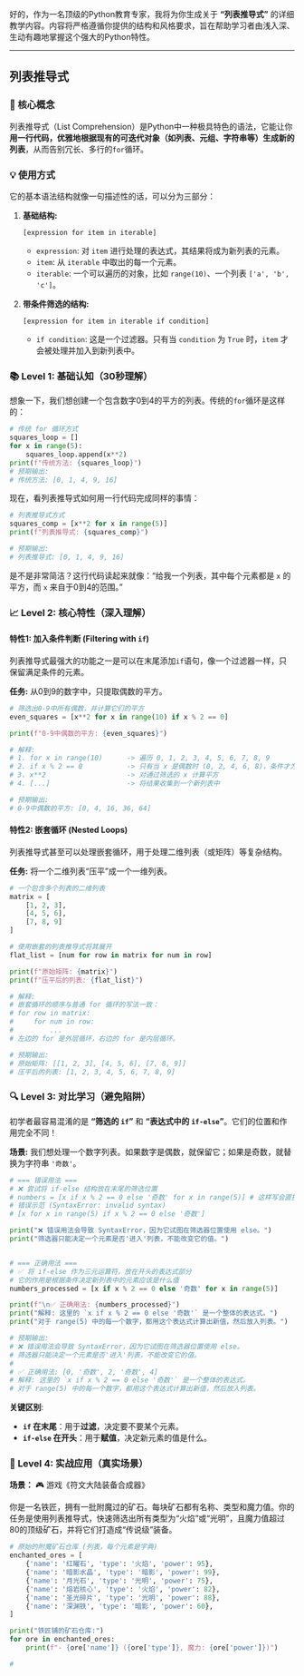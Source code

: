 好的，作为一名顶级的Python教育专家，我将为你生成关于 **“列表推导式”** 的详细教学内容。内容将严格遵循你提供的结构和风格要求，旨在帮助学习者由浅入深、生动有趣地掌握这个强大的Python特性。

---

## 列表推导式

### 🎯 核心概念
列表推导式（List Comprehension）是Python中一种极具特色的语法，它能让你**用一行代码，优雅地根据现有的可迭代对象（如列表、元组、字符串等）生成新的列表**，从而告别冗长、多行的`for`循环。

### 💡 使用方式
它的基本语法结构就像一句描述性的话，可以分为三部分：

1.  **基础结构:**
    ```
    [expression for item in iterable]
    ```
    - `expression`: 对 `item` 进行处理的表达式，其结果将成为新列表的元素。
    - `item`: 从 `iterable` 中取出的每一个元素。
    - `iterable`: 一个可以遍历的对象，比如 `range(10)`、一个列表 `['a', 'b', 'c']`。

2.  **带条件筛选的结构:**
    ```
    [expression for item in iterable if condition]
    ```
    - `if condition`: 这是一个过滤器。只有当 `condition` 为 `True` 时，`item` 才会被处理并加入到新列表中。

### 📚 Level 1: 基础认知（30秒理解）
想象一下，我们想创建一个包含数字0到4的平方的列表。传统的`for`循环是这样的：

```python
# 传统 for 循环方式
squares_loop = []
for x in range(5):
    squares_loop.append(x**2)
print(f"传统方法: {squares_loop}")
# 预期输出:
# 传统方法: [0, 1, 4, 9, 16]
```

现在，看列表推导式如何用一行代码完成同样的事情：

```python
# 列表推导式方式
squares_comp = [x**2 for x in range(5)]
print(f"列表推导式: {squares_comp}")

# 预期输出:
# 列表推导式: [0, 1, 4, 9, 16]
```
是不是非常简洁？这行代码读起来就像：“给我一个列表，其中每个元素都是 `x` 的平方，而 `x` 来自于0到4的范围。”

### 📈 Level 2: 核心特性（深入理解）

#### 特性1: 加入条件判断 (Filtering with `if`)
列表推导式最强大的功能之一是可以在末尾添加`if`语句，像一个过滤器一样，只保留满足条件的元素。

**任务:** 从0到9的数字中，只提取偶数的平方。

```python
# 筛选出0-9中所有偶数，并计算它们的平方
even_squares = [x**2 for x in range(10) if x % 2 == 0]

print(f"0-9中偶数的平方: {even_squares}")

# 解释:
# 1. for x in range(10)      -> 遍历 0, 1, 2, 3, 4, 5, 6, 7, 8, 9
# 2. if x % 2 == 0           -> 只有当 x 是偶数时 (0, 2, 4, 6, 8)，条件才为 True
# 3. x**2                    -> 对通过筛选的 x 计算平方
# 4. [...]                   -> 将结果收集到一个新列表中

# 预期输出:
# 0-9中偶数的平方: [0, 4, 16, 36, 64]
```

#### 特性2: 嵌套循环 (Nested Loops)
列表推导式甚至可以处理嵌套循环，用于处理二维列表（或矩阵）等复杂结构。

**任务:** 将一个二维列表“压平”成一个一维列表。

```python
# 一个包含多个列表的二维列表
matrix = [
    [1, 2, 3],
    [4, 5, 6],
    [7, 8, 9]
]

# 使用嵌套的列表推导式将其展开
flat_list = [num for row in matrix for num in row]

print(f"原始矩阵: {matrix}")
print(f"压平后的列表: {flat_list}")

# 解释:
# 嵌套循环的顺序与普通 for 循环的写法一致：
# for row in matrix:
#     for num in row:
#         ...
# 左边的 for 是外层循环，右边的 for 是内层循环。

# 预期输出:
# 原始矩阵: [[1, 2, 3], [4, 5, 6], [7, 8, 9]]
# 压平后的列表: [1, 2, 3, 4, 5, 6, 7, 8, 9]
```

### 🔍 Level 3: 对比学习（避免陷阱）
初学者最容易混淆的是 **“筛选的 `if`”** 和 **“表达式中的 `if-else`”**。它们的位置和作用完全不同！

**场景:** 我们想处理一个数字列表。如果数字是偶数，就保留它；如果是奇数，就替换为字符串 `'奇数'`。

```python
# === 错误用法 ===
# ❌ 尝试将 if-else 结构放在末尾的筛选位置
# numbers = [x if x % 2 == 0 else '奇数' for x in range(5)] # 这样写会直接导致语法错误
# 错误示范 (SyntaxError: invalid syntax)
# [x for x in range(5) if x % 2 == 0 else '奇数']

print("❌ 错误用法会导致 SyntaxError，因为它试图在筛选器位置使用 else。")
print("筛选器只能决定一个元素是否'进入'列表，不能改变它的值。")


# === 正确用法 ===
# ✅ 将 if-else 作为三元运算符，放在开头的表达式部分
# 它的作用是根据条件决定新列表中的元素应该是什么值
numbers_processed = [x if x % 2 == 0 else '奇数' for x in range(5)]

print(f"\n✅ 正确用法: {numbers_processed}")
print("解释: 这里的 `x if x % 2 == 0 else '奇数'` 是一个整体的表达式。")
print("对于 range(5) 中的每一个数字，都用这个表达式计算出新值，然后放入列表。")

# 预期输出:
# ❌ 错误用法会导致 SyntaxError，因为它试图在筛选器位置使用 else。
# 筛选器只能决定一个元素是否'进入'列表，不能改变它的值。
#
# ✅ 正确用法: [0, '奇数', 2, '奇数', 4]
# 解释: 这里的 `x if x % 2 == 0 else '奇数'` 是一个整体的表达式。
# 对于 range(5) 中的每一个数字，都用这个表达式计算出新值，然后放入列表。
```
**关键区别**:
- **`if` 在末尾**：用于**过滤**，决定要不要某个元素。
- **`if-else` 在开头**：用于**赋值**，决定新元素的值是什么。

### 🚀 Level 4: 实战应用（真实场景）

**场景：** 🎮 游戏《符文大陆装备合成器》

你是一名铁匠，拥有一批附魔过的矿石。每块矿石都有名称、类型和魔力值。你的任务是使用列表推导式，快速筛选出所有类型为“火焰”或“光明”，且魔力值超过80的顶级矿石，并将它们打造成“传说级”装备。

```python
# 原始的附魔矿石仓库 (列表，每个元素是字典)
enchanted_ores = [
    {'name': '红曜石', 'type': '火焰', 'power': 95},
    {'name': '暗影水晶', 'type': '暗影', 'power': 99},
    {'name': '月光石', 'type': '光明', 'power': 75},
    {'name': '熔岩核心', 'type': '火焰', 'power': 82},
    {'name': '圣光碎片', 'type': '光明', 'power': 88},
    {'name': '深渊铁', 'type': '暗影', 'power': 60},
]

print("铁匠铺的矿石仓库:")
for ore in enchanted_ores:
    print(f"- {ore['name']} ({ore['type']}, 魔力: {ore['power']})")

#